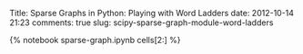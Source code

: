 Title: Sparse Graphs in Python: Playing with Word Ladders
date: 2012-10-14 21:23
comments: true
slug: scipy-sparse-graph-module-word-ladders

{% notebook sparse-graph.ipynb cells[2:] %}
